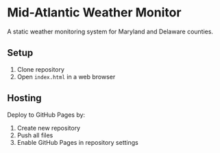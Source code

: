 # Mid-Atlantic Weather Monitor

A static weather monitoring system for Maryland and Delaware counties.

## Setup
1. Clone repository
2. Open `index.html` in a web browser

## Hosting
Deploy to GitHub Pages by:
1. Create new repository
2. Push all files
3. Enable GitHub Pages in repository settings